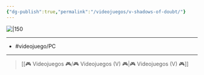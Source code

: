 ```yaml
---
{"dg-publish":true,"permalink":"/videojuegos/v-shadows-of-doubt/"}
---
```



![|150](https://images.igdb.com/igdb/image/upload/t_cover_big/co5bat.jpg)

---

- #videojuego/PC

---

> [[🎮 Videojuegos 🎮/🎮 Videojuegos (V) 🎮\|🎮 Videojuegos (V) 🎮]]